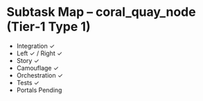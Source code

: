 # Subtask Map – coral_quay_node (Tier‑1 Type 1)

- Integration ✓
- Left ✓ / Right ✓
- Story ✓
- Camouflage ✓
- Orchestration ✓
- Tests ✓
- Portals Pending
